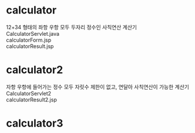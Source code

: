 # calculator
12+34 형태의 좌항 우항 모두 두자리 정수인 사칙연산 계산기<br/>
CalculatorServlet.java <br/>
calculatorForm.jsp <br/>
calculatorResult.jsp <br/>

# calculator2
자항 우항에 들어가는 정수 모두 자릿수 제한이 없고, 연달아 사칙연산이 가능한 계산기 <br/>
CalculatorServlet2 <br/>
calculatorResult2.jsp <br/>

# calculator3
